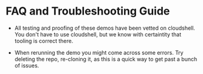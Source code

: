 # FAQ and Troubleshooting Guide

* All testing and proofing of these demos have been vetted on cloudshell. You don't have to use cloudshell, but we know with certaintity that tooling is correct there.

* When rerunning the demo you might come across some errors. Try deleting the repo, re-cloning it, as this is a quick way to get past a bunch of issues.